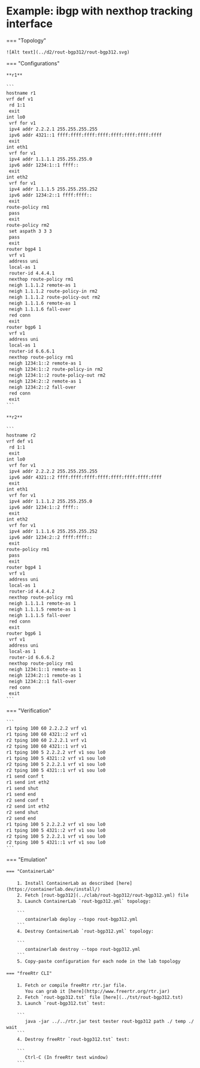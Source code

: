 # Example: ibgp with nexthop tracking interface

=== "Topology"

    ![Alt text](../d2/rout-bgp312/rout-bgp312.svg)

=== "Configurations"

    **r1**

    ```
    hostname r1
    vrf def v1
     rd 1:1
     exit
    int lo0
     vrf for v1
     ipv4 addr 2.2.2.1 255.255.255.255
     ipv6 addr 4321::1 ffff:ffff:ffff:ffff:ffff:ffff:ffff:ffff
     exit
    int eth1
     vrf for v1
     ipv4 addr 1.1.1.1 255.255.255.0
     ipv6 addr 1234:1::1 ffff::
     exit
    int eth2
     vrf for v1
     ipv4 addr 1.1.1.5 255.255.255.252
     ipv6 addr 1234:2::1 ffff:ffff::
     exit
    route-policy rm1
     pass
     exit
    route-policy rm2
     set aspath 3 3 3
     pass
     exit
    router bgp4 1
     vrf v1
     address uni
     local-as 1
     router-id 4.4.4.1
     nexthop route-policy rm1
     neigh 1.1.1.2 remote-as 1
     neigh 1.1.1.2 route-policy-in rm2
     neigh 1.1.1.2 route-policy-out rm2
     neigh 1.1.1.6 remote-as 1
     neigh 1.1.1.6 fall-over
     red conn
     exit
    router bgp6 1
     vrf v1
     address uni
     local-as 1
     router-id 6.6.6.1
     nexthop route-policy rm1
     neigh 1234:1::2 remote-as 1
     neigh 1234:1::2 route-policy-in rm2
     neigh 1234:1::2 route-policy-out rm2
     neigh 1234:2::2 remote-as 1
     neigh 1234:2::2 fall-over
     red conn
     exit
    ```

    **r2**

    ```
    hostname r2
    vrf def v1
     rd 1:1
     exit
    int lo0
     vrf for v1
     ipv4 addr 2.2.2.2 255.255.255.255
     ipv6 addr 4321::2 ffff:ffff:ffff:ffff:ffff:ffff:ffff:ffff
     exit
    int eth1
     vrf for v1
     ipv4 addr 1.1.1.2 255.255.255.0
     ipv6 addr 1234:1::2 ffff::
     exit
    int eth2
     vrf for v1
     ipv4 addr 1.1.1.6 255.255.255.252
     ipv6 addr 1234:2::2 ffff:ffff::
     exit
    route-policy rm1
     pass
     exit
    router bgp4 1
     vrf v1
     address uni
     local-as 1
     router-id 4.4.4.2
     nexthop route-policy rm1
     neigh 1.1.1.1 remote-as 1
     neigh 1.1.1.5 remote-as 1
     neigh 1.1.1.5 fall-over
     red conn
     exit
    router bgp6 1
     vrf v1
     address uni
     local-as 1
     router-id 6.6.6.2
     nexthop route-policy rm1
     neigh 1234:1::1 remote-as 1
     neigh 1234:2::1 remote-as 1
     neigh 1234:2::1 fall-over
     red conn
     exit
    ```

=== "Verification"

    ```
    r1 tping 100 60 2.2.2.2 vrf v1
    r1 tping 100 60 4321::2 vrf v1
    r2 tping 100 60 2.2.2.1 vrf v1
    r2 tping 100 60 4321::1 vrf v1
    r1 tping 100 5 2.2.2.2 vrf v1 sou lo0
    r1 tping 100 5 4321::2 vrf v1 sou lo0
    r2 tping 100 5 2.2.2.1 vrf v1 sou lo0
    r2 tping 100 5 4321::1 vrf v1 sou lo0
    r1 send conf t
    r1 send int eth2
    r1 send shut
    r1 send end
    r2 send conf t
    r2 send int eth2
    r2 send shut
    r2 send end
    r1 tping 100 5 2.2.2.2 vrf v1 sou lo0
    r1 tping 100 5 4321::2 vrf v1 sou lo0
    r2 tping 100 5 2.2.2.1 vrf v1 sou lo0
    r2 tping 100 5 4321::1 vrf v1 sou lo0
    ```

=== "Emulation"

    === "ContainerLab"

        1. Install ContainerLab as described [here](https://containerlab.dev/install/)  
        2. Fetch [rout-bgp312](../clab/rout-bgp312/rout-bgp312.yml) file  
        3. Launch ContainerLab `rout-bgp312.yml` topology:  

        ```
           containerlab deploy --topo rout-bgp312.yml  
        ```
        4. Destroy ContainerLab `rout-bgp312.yml` topology:  

        ```
           containerlab destroy --topo rout-bgp312.yml  
        ```
        5. Copy-paste configuration for each node in the lab topology

    === "freeRtr CLI"

        1. Fetch or compile freeRtr rtr.jar file.  
           You can grab it [here](http://www.freertr.org/rtr.jar)  
        2. Fetch `rout-bgp312.tst` file [here](../tst/rout-bgp312.tst)  
        3. Launch `rout-bgp312.tst` test:  

        ```
           java -jar ../../rtr.jar test tester rout-bgp312 path ./ temp ./ wait
        ```
        4. Destroy freeRtr `rout-bgp312.tst` test:  

        ```
           Ctrl-C (In freeRtr test window)
        ```

